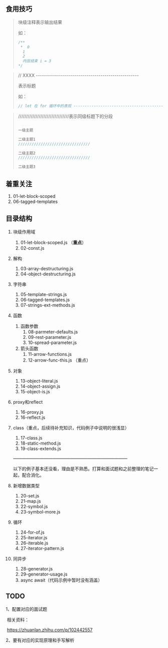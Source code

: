 ## 食用技巧

> 块级注释表示输出结果
>
> 如：
>
> ```js
> /**
>  *  0
>   1
>   2
>   内层结束 i = 3
> */
> ```

> // XXXX ---------------------------------------------------
>
> 表示标题
>
> 如： 
>
> ```js
> // let 在 for 循环中的表现 ---------------------------------------------------
> 
> ```
>
> 
> 



> ////////////////////////////////表示同级标题下的分段
>
> ```js
> 
> 一级主题
> 
> 二级主题1
> ////////////////////////////////
> 
> 二级主题2
> ////////////////////////////////
> 
> 二级主题3
> ```
>
> 



## 着重关注

1. 01-let-block-scoped
1. 06-tagged-templates



## 目录结构

1. 块级作用域
   1. 01-let-block-scoped.js  （**重点**）
   2. 02-const.js  
2. 解构
   1. 03-array-destructuring.js
   2. 04-object-destructuring.js 
3. 字符串
   1. 05-template-strings.js   
   2. 06-tagged-templates.js    
   3. 07-strings-ext-methods.js
4. 函数
   1. 函数参数
      1. 08-parmeter-defaults.js 
      2. 09-rest-parameter.js  
      3. 10-spread-parameter.js   
   2. 箭头函数
      1. 11-arrow-functions.js    
      2. 12-arrow-func-this.js （重点）

5. 对象

   1. 13-object-literal.js  
   2. 14-object-assign.js 
   3. 15-object-is.js 

6. proxy和reflect

   1. 16-proxy.js     
   2. 16-reflect.js   

7. class（重点，后续待补充知识，代码例子中说明的很浅显）

   1. 17-class.js      
   2. 18-static-method.js  
   3. 19-class-extends.js  

   

   

   ——————————————————————————

   以下的例子基本还没看，理由是不熟悉。打算和面试题和之前整理的笔记一起，配合消化。

8. 新增数据类型

   1. 20-set.js   
   2. 21-map.js
   3. 22-symbol.js
   4. 23-symbol-more.js

9. 循环

   1. 24-for-of.js
   2. 25-iterator.js
   3. 26-iterable.js
   4. 27-iterator-pattern.js

10. 同异步

    1. 28-generator.js
    2. 29-generator-usage.js
    3. async await（代码示例中暂时没有涵盖）













## TODO

1、配置对应的面试题

​	相关资料：

​	https://zhuanlan.zhihu.com/p/102442557

2、要有对应的实现原理和手写解析
